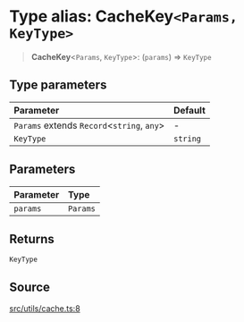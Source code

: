# Type alias: CacheKey`<Params, KeyType>`

> **CacheKey**\<`Params`, `KeyType`\>: (`params`) => `KeyType`

## Type parameters

| Parameter | Default |
| :------ | :------ |
| `Params` extends `Record`\<`string`, `any`\> | - |
| `KeyType` | `string` |

## Parameters

| Parameter | Type |
| :------ | :------ |
| `params` | `Params` |

## Returns

`KeyType`

## Source

[src/utils/cache.ts:8](https://github.com/dexaai/llm-tools/blob/f300435/src/utils/cache.ts#L8)
